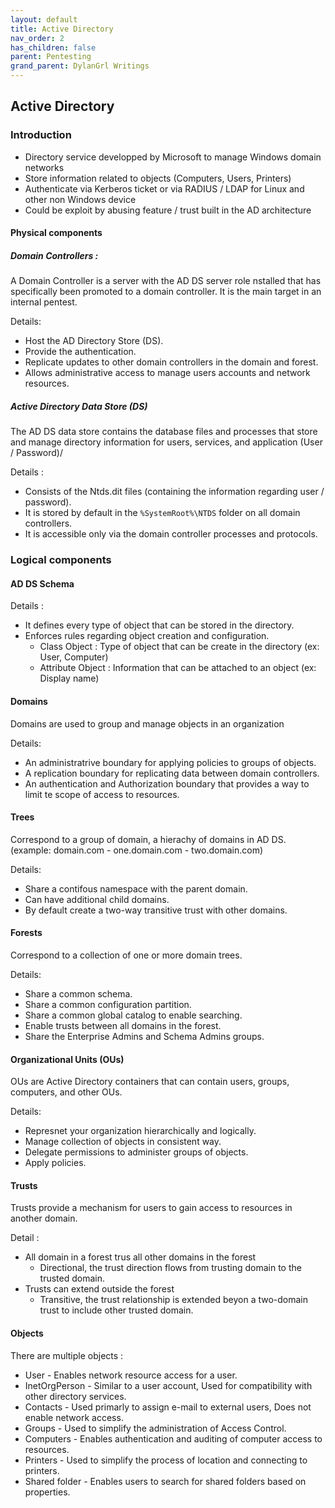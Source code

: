 ```yaml
---
layout: default
title: Active Directory
nav_order: 2
has_children: false
parent: Pentesting
grand_parent: DylanGrl Writings
---
```


## Active Directory

### Introduction 

- Directory service developped by Microsoft to manage Windows domain networks
- Store information related to objects (Computers, Users, Printers)
- Authenticate via Kerberos ticket or via RADIUS / LDAP for Linux and other non Windows device
- Could be exploit by abusing feature / trust built in the AD architecture

#### Physical components

##### Domain Controllers :

A Domain Controller is a server with the AD DS server role nstalled that has specifically been promoted to a domain controller. It is the main target in an internal pentest. 

Details:

- Host the AD Directory Store (DS).
- Provide the authentication.
- Replicate updates to other domain controllers in the domain and forest.
- Allows administrative access to manage users accounts and network resources.

##### Active Directory Data Store (DS)

The AD DS data store contains the database files and processes that store and manage directory information for users, services, and application (User / Password)/

Details : 

- Consists of the Ntds.dit files (containing the information regarding user / password).
- It is stored by default in the `%SystemRoot%\NTDS` folder on all domain controllers.
- It is accessible only via the domain controller processes and protocols.


### Logical components 

#### AD DS Schema

Details : 
- It defines every type of object that can be stored in the directory.
- Enforces rules regarding object creation and configuration. 
	- Class Object : Type of object that can be create in the directory (ex: User, Computer)
	- Attribute Object : Information that can be attached to an object (ex: Display name)


#### Domains

Domains are used to group and manage objects in an organization

Details:
- An administratrive boundary for applying policies to groups of objects.
- A replication boundary for replicating data between domain controllers.
- An authentication and Authorization boundary that provides a way to limit te scope of access to resources.

#### Trees

Correspond to a group of domain, a hierachy of domains in AD DS. (example: domain.com - one.domain.com - two.domain.com)

Details:
- Share a contifous namespace with the parent domain.
- Can have additional child domains.
- By default create a two-way transitive trust with other domains.

#### Forests

Correspond to a collection of one or more domain trees.

Details:
- Share a common schema.
- Share a common configuration partition.
- Share a common global catalog to enable searching.
- Enable trusts between all domains in the forest.
- Share the Enterprise Admins and Schema Admins groups.


#### Organizational Units (OUs)

OUs are Active Directory containers that can contain users, groups, computers, and other OUs.

Details:
- Represnet your organization hierarchically and logically.
- Manage collection of objects in consistent way.
- Delegate permissions to administer groups of objects.
- Apply policies.



#### Trusts

Trusts provide a mechanism for users to gain access to resources in another domain.

Detail : 
- All domain in a forest trus all other domains in the forest
	- Directional, the trust direction flows from trusting domain to the trusted domain.
- Trusts can extend outside the forest 
	- Transitive, the trust relationship is extended beyon a two-domain trust to include other trusted domain.

#### Objects 

There are multiple objects : 

- User - Enables network resource access for a user.
- InetOrgPerson - Similar to a user account, Used for compatibility with other directory services.
- Contacts - Used primarly to assign e-mail to external users, Does not enable network access.
- Groups - Used to simplify the administration of Access Control.
- Computers - Enables authentication and auditing of computer access to resources.
- Printers - Used to simplify the process of location and connecting to printers.
- Shared folder - Enables users to search for shared folders based on properties.